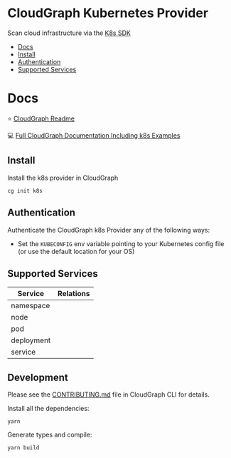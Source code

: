 # CloudGraph Kubernetes Provider

Scan cloud infrastructure via the [K8s SDK](https://github.com/kubernetes-client/javascript)

<!-- toc -->
- [Docs](#docs)
- [Install](#install)
- [Authentication](#authentication)
- [Supported Services](#supported-services)
<!-- tocstop -->

# Docs

⭐ [CloudGraph Readme](https://github.com/cloudgraphdev/cli)  

💻 [Full CloudGraph Documentation Including k8s Examples](https://docs.cloudgraph.dev)


## Install

Install the k8s provider in CloudGraph

```console
cg init k8s
```

## Authentication

Authenticate the CloudGraph k8s Provider any of the following ways:

- Set the `KUBECONFIG` env variable pointing to your Kubernetes config file (or use the default location for your OS)



## Supported Services

| Service          | Relations |
| ---------------- | --------- |
| namespace        |           |
| node             |           |
| pod              |           |
| deployment       |           |
| service          |           |


## Development

Please see the [CONTRIBUTING.md](https://github.com/cloudgraphdev/cli/blob/master/CONTRIBUTING.md) file in CloudGraph CLI for details.

Install all the dependencies:

```
yarn
```

Generate types and compile:

```
yarn build
```
